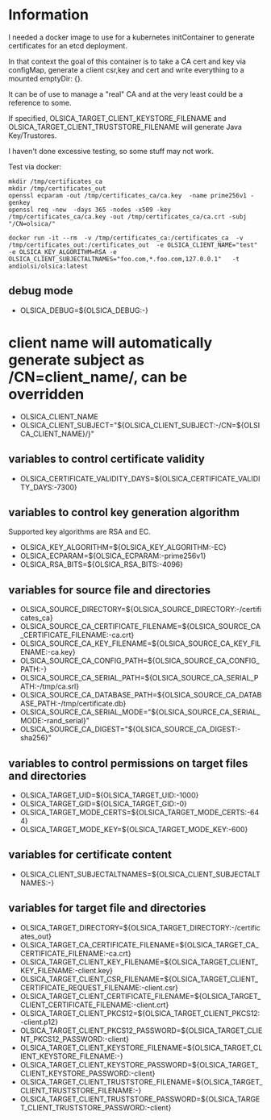
# Information
I needed a docker image to use for a kubernetes initContainer to generate certificates for an etcd deployment.

In that context the goal of this container is to take a CA cert and key via configMap, generate a client csr,key and cert and write everything to a mounted emptyDir: {}.

It can be of use to manage a "real" CA and at the very least could be a reference to some.

If specified, OLSICA_TARGET_CLIENT_KEYSTORE_FILENAME and OLSICA_TARGET_CLIENT_TRUSTSTORE_FILENAME will generate Java Key/Trustores.


I haven't done excessive testing, so some stuff may not work. 

Test via docker:
```
mkdir /tmp/certificates_ca
mkdir /tmp/certificates_out
openssl ecparam -out /tmp/certificates_ca/ca.key  -name prime256v1 -genkey
openssl req -new  -days 365 -nodes -x509 -key /tmp/certificates_ca/ca.key -out /tmp/certificates_ca/ca.crt -subj "/CN=olsica/"

docker run -it --rm  -v /tmp/certificates_ca:/certificates_ca  -v /tmp/certificates_out:/certificates_out  -e OLSICA_CLIENT_NAME="test" -e OLSICA_KEY_ALGORITHM=RSA -e OLSICA_CLIENT_SUBJECTALTNAMES="foo.com,*.foo.com,127.0.0.1"   -t andiolsi/olsica:latest
```


## debug mode
- OLSICA_DEBUG=${OLSICA_DEBUG:-}


# client name will automatically generate subject as /CN=client_name/, can be overridden
- OLSICA_CLIENT_NAME
- OLSICA_CLIENT_SUBJECT="${OLSICA_CLIENT_SUBJECT:-/CN=${OLSICA_CLIENT_NAME}/}"

## variables to control certificate validity
- OLSICA_CERTIFICATE_VALIDITY_DAYS=${OLSICA_CERTIFICATE_VALIDITY_DAYS:-7300}


## variables to control key generation algorithm
Supported key algorithms are RSA and EC.

- OLSICA_KEY_ALGORITHM=${OLSICA_KEY_ALGORITHM:-EC}
- OLSICA_ECPARAM=${OLSICA_ECPARAM:-prime256v1}
- OLSICA_RSA_BITS=${OLSICA_RSA_BITS:-4096}

## variables for source file and directories
- OLSICA_SOURCE_DIRECTORY=${OLSICA_SOURCE_DIRECTORY:-/certificates_ca}
- OLSICA_SOURCE_CA_CERTIFICATE_FILENAME=${OLSICA_SOURCE_CA_CERTIFICATE_FILENAME:-ca.crt}
- OLSICA_SOURCE_CA_KEY_FILENAME=${OLSICA_SOURCE_CA_KEY_FILENAME:-ca.key}
- OLSICA_SOURCE_CA_CONFIG_PATH=${OLSICA_SOURCE_CA_CONFIG_PATH:-}
- OLSICA_SOURCE_CA_SERIAL_PATH=${OLSICA_SOURCE_CA_SERIAL_PATH:-/tmp/ca.srl}
- OLSICA_SOURCE_CA_DATABASE_PATH=${OLSICA_SOURCE_CA_DATABASE_PATH:-/tmp/certificate.db}
- OLSICA_SOURCE_CA_SERIAL_MODE="${OLSICA_SOURCE_CA_SERIAL_MODE:-rand_serial}"
- OLSICA_SOURCE_CA_DIGEST="${OLSICA_SOURCE_CA_DIGEST:-sha256}"

## variables to control permissions on target files and directories
- OLSICA_TARGET_UID=${OLSICA_TARGET_UID:-1000}
- OLSICA_TARGET_GID=${OLSICA_TARGET_GID:-0}
- OLSICA_TARGET_MODE_CERTS=${OLSICA_TARGET_MODE_CERTS:-644}
- OLSICA_TARGET_MODE_KEY=${OLSICA_TARGET_MODE_KEY:-600}

## variables for certificate content
- OLSICA_CLIENT_SUBJECTALTNAMES=${OLSICA_CLIENT_SUBJECTALTNAMES:-}

## variables for target file and directories
- OLSICA_TARGET_DIRECTORY=${OLSICA_TARGET_DIRECTORY:-/certificates_out}
- OLSICA_TARGET_CA_CERTIFICATE_FILENAME=${OLSICA_TARGET_CA_CERTIFICATE_FILENAME:-ca.crt}
- OLSICA_TARGET_CLIENT_KEY_FILENAME=${OLSICA_TARGET_CLIENT_KEY_FILENAME:-client.key}
- OLSICA_TARGET_CLIENT_CSR_FILENAME=${OLSICA_TARGET_CLIENT_CERTIFICATE_REQUEST_FILENAME:-client.csr}
- OLSICA_TARGET_CLIENT_CERTIFICATE_FILENAME=${OLSICA_TARGET_CLIENT_CERTIFICATE_FILENAME:-client.crt}
- OLSICA_TARGET_CLIENT_PKCS12=${OLSICA_TARGET_CLIENT_PKCS12:-client.p12}
- OLSICA_TARGET_CLIENT_PKCS12_PASSWORD=${OLSICA_TARGET_CLIENT_PKCS12_PASSWORD:-client}
- OLSICA_TARGET_CLIENT_KEYSTORE_FILENAME=${OLSICA_TARGET_CLIENT_KEYSTORE_FILENAME:-}
- OLSICA_TARGET_CLIENT_KEYSTORE_PASSWORD=${OLSICA_TARGET_CLIENT_KEYSTORE_PASSWORD:-client}
- OLSICA_TARGET_CLIENT_TRUSTSTORE_FILENAME=${OLSICA_TARGET_CLIENT_TRUSTSTORE_FILENAME:-}
- OLSICA_TARGET_CLIENT_TRUSTSTORE_PASSWORD=${OLSICA_TARGET_CLIENT_TRUSTSTORE_PASSWORD:-client}
